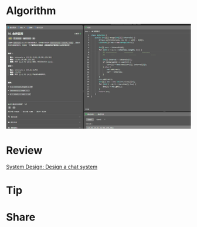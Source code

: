 # Algorithm

![](../../images/temp/zhenran-2024-08-04-lc.png)

# Review

[System Design: Design a chat system](https://medium.com/@ishwarya1011.hidkimath/system-design-design-a-chat-system-e0056fb093d1)

# Tip



# Share

